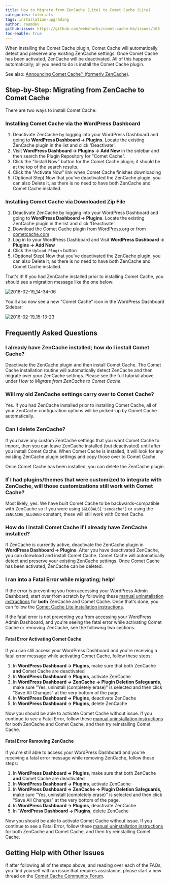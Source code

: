 ```yaml
---
title: How to Migrate from ZenCache (Lite) to Comet Cache (Lite)
categories: tutorials
tags: installation-upgrading
author: raamdev
github-issue: https://github.com/websharks/comet-cache-kb/issues/108
toc-enable: true
---
```


When installing the Comet Cache plugin, Comet Cache will automatically detect and preserve any existing ZenCache settings. Once Comet Cache has been activated, ZenCache will be deactivated. All of this happens automatically; all you need to do is install the Comet Cache plugin.

See also: [Announcing Comet Cache™ (formerly ZenCache)](http://cometcache.com/announcing-comet-cache-formerly-zencache/).

## Step-by-Step: Migrating from ZenCache to Comet Cache

There are two ways to install Comet Cache:

### Installing Comet Cache via the WordPress Dashboard

1. Deactivate ZenCache by logging into your WordPress Dashboard and going to **WordPress Dashboard → Plugins**. Locate the existing ZenCache plugin in the list and click 'Deactivate'.
1. Visit **WordPress Dashboard → Plugins → Add New** in the sidebar and then search the Plugin Repository for "Comet Cache".
1. Click the "Install Now" button for the Comet Cache plugin; it should be at the top of the search results.
1. Click the "Activate Now" link when Comet Cache finishes downloading
1. (Optional Step) Now that you've deactivated the ZenCache plugin, you can also Delete it, as there is no need to have both ZenCache and Comet Cache installed.

### Installing Comet Cache via Downloaded Zip File

1. Deactivate ZenCache by logging into your WordPress Dashboard and going to **WordPress Dashboard → Plugins**. Locate the existing ZenCache plugin in the list and click 'Deactivate'.
1. Download the Comet Cache plugin from [WordPress.org](https://wordpress.org/plugins/comet-cache/) or from [cometcache.com](https://cometcache.com/account/)
1. Log in to your WordPress Dashboard and Visit **WordPress Dashboard → Plugins → Add New**
1. Click the `Upload Plugin` button
1. (Optional Step) Now that you've deactivated the ZenCache plugin, you can also Delete it, as there is no need to have both ZenCache and Comet Cache installed.

That's it! If you had ZenCache installed prior to installing Comet Cache, you should see a migration message like the one below:

![2016-02-19_14-34-06](https://cloud.githubusercontent.com/assets/53005/13186801/d8dcc72c-d715-11e5-987e-4936658d734f.png)

You'll also now see a new "Comet Cache" icon in the WordPress Dashboard Sidebar:

![2016-02-19_15-13-23](https://cloud.githubusercontent.com/assets/53005/13187775/64c1fce4-d71b-11e5-9dcb-aa291a4ebbba.png)

## Frequently Asked Questions

### I already have ZenCache installed; how do I install Comet Cache?

Deactivate the ZenCache plugin and then install Comet Cache. The Comet Cache installation routine will automatically detect ZenCache and then migrate over your ZenCache settings. Please see the full tutorial above under _How to Migrate from ZenCache to Comet Cache_.

### Will my old ZenCache settings carry over to Comet Cache?

Yes. If you had ZenCache installed prior to installing Comet Cache, all of your ZenCache configuration options will be picked-up by Comet Cache automatically.

### Can I delete ZenCache?

If you have any custom ZenCache settings that you want Comet Cache to import, then you can leave ZenCache installed (but deactivated) until after you install Comet Cache. When Comet Cache is installed, it will look for any existing ZenCache plugin settings and copy those over to Comet Cache.

Once Comet Cache has been installed, you can delete the ZenCache plugin.

### If I had plugins/themes that were customized to integrate with ZenCache, will those customizations still work with Comet Cache?

Most likely, yes. We have built Comet Cache to be backwards-compatible with ZenCache so if you were using `$GLOBALS['zencache']` or using the `ZENCACHE_ALLOWED` constant, these will still work with Comet Cache.

### How do I install Comet Cache if I already have ZenCache installed?

If ZenCache is currently active, deactivate the ZenCache plugin in **WordPress Dashboard → Plugins**. After you have deactivated ZenCache, you can donwload and install Comet Cache. Comet Cache will automatically detect and preserve your existing ZenCache settings. Once Comet Cache has been activated, ZenCache can be deleted.

### I ran into a Fatal Error while migrating; help!

If the error is preventing you from accessing your WordPress Admin Dashboard, start over from scratch by following these [manual uninstallation instructions](https://cometcache.com/kb-article/how-do-i-uninstall-comet-cache/#toc-86754ab8) for **both** ZenCache and Comet Cache. Once that's done, you can follow the [Comet Cache Lite installation instructions](https://cometcache.com/lite-installation/).

If the fatal error is not preventing you from accessing your WordPress Admin Dashboard, and you're seeing the fatal error while activating Comet Cache or removing ZenCache, see the following two sections.

#### Fatal Error Activating Comet Cache

If you can still access your WordPress Dashboard and you're receiving a fatal error message while activating Comet Cache, follow these steps:

1. In **WordPress Dashboard → Plugins**, make sure that both ZenCache **and** Comet Cache are deactivated
2. In **WordPress Dashboard → Plugins**, activate ZenCache
3. In **WordPress Dashboard → ZenCache → Plugin Deletion Safeguards**, make sure "Yes, uninstall (completely erase)" is selected and then click "Save All Changes" at the very bottom of the page.
4. In **WordPress Dashboard → Plugins**, deactivate ZenCache
5. In **WordPress Dashboard → Plugins**, delete ZenCache

Now you should be able to activate Comet Cache without issue. If you continue to see a Fatal Error, follow these [manual uninstallation instructions](https://cometcache.com/kb-article/how-do-i-uninstall-comet-cache/#toc-86754ab8) for both ZenCache and Comet Cache, and then try reinstalling Comet Cache.

#### Fatal Error Removing ZenCache

If you're still able to access your WordPress Dashboard and you're receiving a fatal error message while removing ZenCache, follow these steps:

1. In **WordPress Dashboard → Plugins**, make sure that both ZenCache **and** Comet Cache are deactivated
2. In **WordPress Dashboard → Plugins**, activate ZenCache
3. In **WordPress Dashboard → ZenCache → Plugin Deletion Safeguards**, make sure "Yes, uninstall (completely erase)" is selected and then click "Save All Changes" at the very bottom of the page.
4. In **WordPress Dashboard → Plugins**, deactivate ZenCache
5. In `**WordPress Dashboard → Plugins**, delete ZenCache

Now you should be able to activate Comet Cache without issue. If you continue to see a Fatal Error, follow these [manual uninstallation instructions](https://cometcache.com/kb-article/how-do-i-uninstall-comet-cache/#toc-86754ab8) for both ZenCache and Comet Cache, and then try reinstalling Comet Cache.

## Getting Help with Other Issues

If after following all of the steps above, and reading over each of the FAQs, you find yourself with an issue that requires assistance, please start a new thread on the [Comet Cache Community Forum](https://cometcache.com/r/community-forum/).
